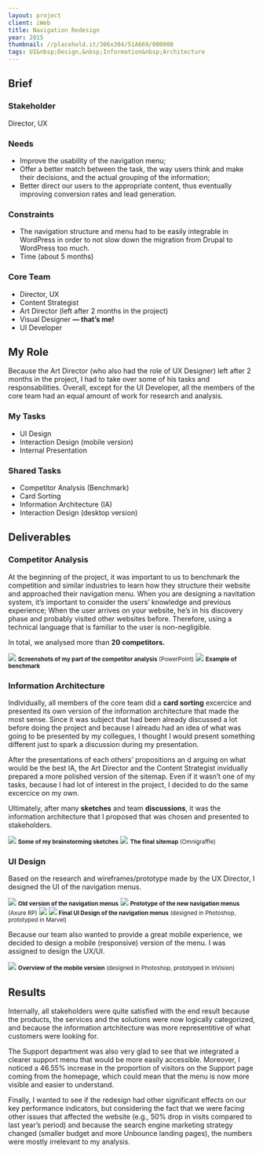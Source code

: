 ```yaml
---
layout: project
client: iWeb
title: Navigation Redesign
year: 2015
thumbnail: //placehold.it/306x304/51A669/000000
tags: UI&nbsp;Design,&nbsp;Information&nbsp;Architecture
---
```


<h2>Brief</h2>

<h3>Stakeholder</h3>
<p>Director, UX</p>

<h3>Needs</h3>
<ul>
	<li>Improve the usability of the navigation menu;</li>
	<li>Offer a better match between the task, the way users think and make their decisions, and the actual grouping of the information;</li>
	<li>Better direct our users to the appropriate content, thus eventually improving conversion rates and lead generation.</li>
</ul>

<h3>Constraints</h3>
<ul>
	<li>The navigation structure and menu had to be easily integrable in WordPress in order to not slow down the migration from Drupal to WordPress too much.</li>
	<li>Time (about 5 months)</li>
</ul>

<h3>Core Team</h3>
<ul>
	<li>Director, UX</li>
	<li>Content Strategist</li>
	<li>Art Director (left after 2 months in the project)</li>
	<li>Visual Designer <strong>— that’s me!</strong></li>
	<li>UI Developer</li>
</ul>

<h2>My Role</h2>
<p>Because the Art Director (who also had the role of UX Designer) left after 2 months in the project, I had to take over some of his tasks and responsabilities. Overall, except for the UI Developer, all the members of the core team had an equal amount of work for research and analysis.</p>
<div class="row">
	<div class="col col-1of2">
		<h3>My Tasks</h3>
		<ul>
			<li>UI Design</li>
			<li>Interaction Design (mobile version)</li>
			<li>Internal Presentation</li>
		</ul>
	</div>
	<div class="col col-1of2">
		<h3>Shared Tasks</h3>
		<ul>
			<li>Competitor Analysis (Benchmark)</li>
			<li>Card Sorting</li>
			<li>Information Architecture (IA)</li>
			<li>Interaction Design (desktop version)</li>
		</ul>
	</div>
</div>

<h2>Deliverables</h2>
<h3>Competitor Analysis</h3>
<p>At the beginning of the project, it was important to us to benchmark the competition and similar industries to learn how they structure their website and approached their navigation menu. When you are designing a navitation system, it’s important to consider the users’ knowledge and previous experience; When the user arrives on your website, he’s in his discovery phase and probably visited other websites before. Therefore, using a technical language that is familiar to the user is non-negligible.</p>
<p>In total, we analysed more than <strong>20 competitors.</strong></p>
<img src="/img/2015-iweb-navigation-redesign/competitor-analysis.png" />
<small class="caption"><strong>Screenshots of my part of the competitor analysis</strong> (PowerPoint)</small>
<img src="/img/2015-iweb-navigation-redesign/competitor-analysis-zoom.png" />
<small class="caption"><strong>Example of benchmark</strong></small>

<h3>Information Architecture</h3>
<p>Individually, all members of the core team did a <strong>card sorting</strong> excercice and presented its own version of the information architecture that made the most sense. Since it was subject that had been already discussed a lot before doing the project and because I alreadu had an idea of what was going to be presented by my collegues, I thought I would present something different just to spark a discussion during my presentation.</p>
<p>After the presentations of each others’ propositions an d arguing on what would be the best IA, the Art Director and the Content Strategist invidually prepared a more polished version of the sitemap. Even if it wasn’t one of my tasks, because I had lot of interest in the project, I decided to do the same excercice on my own.</p>
<p>Ultimately, after many <strong>sketches</strong> and team <strong>discussions</strong>, it was the information architecture that I proposed that was chosen and presented to stakeholders.</p>
<div class="text--center">
	<img src="/img/2015-iweb-navigation-redesign/ia-sketch.jpg" />
	<small class="caption"><strong>Some of my  brainstorming sketches</strong></small>
	<img src="/img/2015-iweb-navigation-redesign/ia-graffle.png" />
	<small class="caption"><strong>The final sitemap</strong> (Omnigraffle)</small>
</div>

<h3>UI Design</h3>
<p>Based on the research and wireframes/prototype made by the UX Director, I designed the UI of the navigation menus.</p>
<img src="/img/2015-iweb-navigation-redesign/nav-old.png" />
<small class="caption"><strong>Old version of the navigation menus</strong></small>
<img src="/img/2015-iweb-navigation-redesign/nav-axure.png" />
<small class="caption"><strong>Prototype of the new navigation menus</strong> (Axure RP)</small>
<img src="/img/2015-iweb-navigation-redesign/nav-products-marvel.png" />
<img src="/img/2015-iweb-navigation-redesign/nav-solutions-marvel.png" />
<small class="caption"><strong>Final UI Design of the navigation menus</strong> (designed in Photoshop, prototyped in Marvel)</small>
<p>Because our team also wanted to provide a great mobile experience, we decided to design a mobile (responsive) version of the menu. I was assigned to design the UX/UI.</p>
<img src="/img/2015-iweb-navigation-redesign/nav-mobile-invision.png" />
<small class="caption"><strong>Overview of the mobile version</strong> (designed in Photoshop, prototyped in InVision)</small>

<h2>Results</h2>
<p>Internally, all stakeholders were quite satisfied with the end result because the products, the services and the solutions were now logically categorized, and because the information artchitecture was more representitive of what customers were looking for.</p>
<p>The Support department was also very glad to see that we integrated a clearer support menu that would be more easily accessible. Moreover, I noticed a 46.55% increase in the proportion of visitors on the Support page coming from the homepage, which could mean that the menu is now more visible and easier to understand.</p>
<p>Finally, I wanted to see if the redesign had other significant effects on our key performance indicators, but considering the fact that we were facing other issues that affected the website (e.g., 50% drop in visits compared to last year’s period) and because the search engine marketing strategy changed (smaller budget and more Unbounce landing pages), the numbers were mostly irrelevant to my analysis.</p>